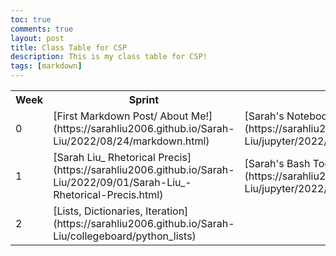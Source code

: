 ```yaml
---
toc: true
comments: true
layout: post
title: Class Table for CSP
description: This is my class table for CSP!
tags: [markdown]
---
```


<table>
    <tr>
     <th>Week</th>
     <th>Sprint</th>
    </tr>
    <tr>
        <td>
            0
        </td>
        <td>
            [First Markdown Post/ About Me!](https://sarahliu2006.github.io/Sarah-Liu/2022/08/24/markdown.html)
        </td>
        <td>
            [Sarah's Notebook Blog Post](https://sarahliu2006.github.io/Sarah-Liu/jupyter/2022/09/01/jupyterfirst.html)
        </td>
    </tr>
    <tr>
        <td>
            1
        </td>
        <td>
            [Sarah Liu_ Rhetorical Precis](https://sarahliu2006.github.io/Sarah-Liu/2022/09/01/Sarah-Liu_-Rhetorical-Precis.html)
        </td>
        <td>
            [Sarah's Bash Tool Checks](https://sarahliu2006.github.io/Sarah-Liu/jupyter/2022/09/01/bashtoolschecks.html)     
        </td>
        <td>
            [Sarah's Python Game](https://sarahliu2006.github.io/Sarah-Liu/jupyter/2022/09/01/pythongame.html)
        </td>
        <td>
            [Vocab for CSP!](https://sarahliu2006.github.io/Sarah-Liu/vocab/)
        </td>
    </tr>
    <tr>
        <td>
            2
        </td>
        <td>
            [Lists, Dictionaries, Iteration](https://sarahliu2006.github.io/Sarah-Liu/collegeboard/python_lists)
        </td>
    </tr>
</table>
